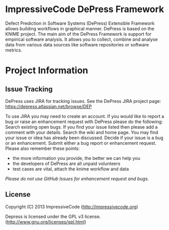 ImpressiveCode DePress Framework
===================
Defect Prediction in Software Systems (DePress) Extensible Framework  allows building workflows in graphical manner. DePress is based on the KNIME project. The main aim of the DePress Framework is support for empirical software analysis. It allows you to collect, combine and analyse data from various data sources like software repositories or software metrics.

# Project Information

## Issue Tracking
DePress uses JIRA for tracking issues. See the DePress JIRA project page: https://depress.atlassian.net/browse/DEP

To use JIRA you may need to create an account. 
If you would like to report a bug or raise an enhancement request with DePress please do the following:
Search existing open bugs. If you find your issue listed then please add a comment with your details.
Search the wiki and home page. You may find your issue or idea has already been discussed.
Decide if your issue is a bug or an enhancement.
Submit either a bug report or enhancement request.
Please also remember these points:
 - the more information you provide, the better we can help you
 - the developers of DePress are all unpaid volunteers
 - test cases are vital, attach the knime workflow and data


*Please do not use GitHub Issues for enhancement request and bugs.*

## License
Copyright (C) 2013 ImpressiveCode (http://impressivecode.org)

Depress is licensed under the GPL v3 license. (http://www.gnu.org/licenses/gpl.html)
